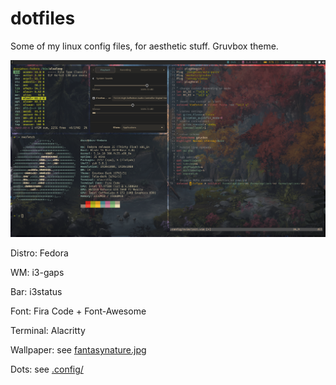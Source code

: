 # dotfiles

Some of my linux config files, for aesthetic stuff. Gruvbox theme.

![screenshot.png](screenshot.png)

Distro: Fedora

WM: i3-gaps

Bar: i3status

Font: Fira Code + Font-Awesome

Terminal: Alacritty

Wallpaper: see [fantasynature.jpg](fantasynature.jpg)

Dots: see [.config/](.config/)
